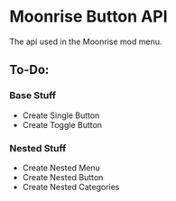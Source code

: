 # Moonrise Button API
The api used in the Moonrise mod menu.

## To-Do:
### Base Stuff
- Create Single Button
- Create Toggle Button

### Nested Stuff
- Create Nested Menu
- Create Nested Button
- Create Nested Categories
